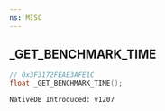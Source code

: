 ```yaml
---
ns: MISC
---
```

## _GET_BENCHMARK_TIME

```c
// 0x3F3172FEAE3AFE1C
float _GET_BENCHMARK_TIME();
```

```
NativeDB Introduced: v1207
```

